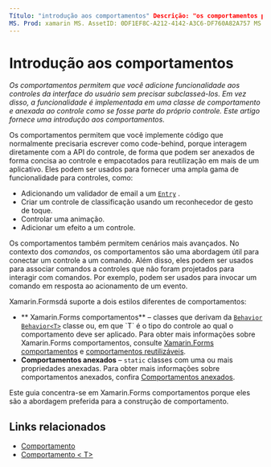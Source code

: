```yaml
---
Título: "introdução aos comportamentos" Descrição: "os comportamentos permitem que você adicione funcionalidade aos controles da interface do usuário sem precisar subclasseá-los. Em vez disso, a funcionalidade é implementada em uma classe de comportamento e anexada ao controle como se fizesse parte do próprio controle. Este artigo fornece uma introdução aos comportamentos. "
MS. Prod: xamarin MS. AssetID: 0DF1EF8C-A212-4142-A3C6-DF760A82A757 MS. Technology: xamarin-Forms autor: davidbritch MS. Author: dabritch MS. Date: 04/06/2016 no-loc: [ Xamarin.Forms , Xamarin.Essentials ]
---
```


# <a name="introduction-to-behaviors"></a>Introdução aos comportamentos

_Os comportamentos permitem que você adicione funcionalidade aos controles da interface do usuário sem precisar subclasseá-los. Em vez disso, a funcionalidade é implementada em uma classe de comportamento e anexada ao controle como se fosse parte do próprio controle. Este artigo fornece uma introdução aos comportamentos._

Os comportamentos permitem que você implemente código que normalmente precisaria escrever como code-behind, porque interagem diretamente com a API do controle, de forma que podem ser anexados de forma concisa ao controle e empacotados para reutilização em mais de um aplicativo. Eles podem ser usados para fornecer uma ampla gama de funcionalidade para controles, como:

- Adicionando um validador de email a um [`Entry`](xref:Xamarin.Forms.Entry) .
- Criar um controle de classificação usando um reconhecedor de gesto de toque.
- Controlar uma animação.
- Adicionar um efeito a um controle.

Os comportamentos também permitem cenários mais avançados. No contexto dos *comandos*, os comportamentos são uma abordagem útil para conectar um controle a um comando. Além disso, eles podem ser usados para associar comandos a controles que não foram projetados para interagir com comandos. Por exemplo, podem ser usados para invocar um comando em resposta ao acionamento de um evento.

Xamarin.Formsdá suporte a dois estilos diferentes de comportamentos:

- ** Xamarin.Forms comportamentos** – classes que derivam da [`Behavior`](xref:Xamarin.Forms.Behavior) [`Behavior<T>`](xref:Xamarin.Forms.Behavior`1) classe ou, em que `T` é o tipo do controle ao qual o comportamento deve ser aplicado. Para obter mais informações sobre Xamarin.Forms comportamentos, consulte [ Xamarin.Forms comportamentos](~/xamarin-forms/app-fundamentals/behaviors/creating.md) e [comportamentos reutilizáveis](~/xamarin-forms/app-fundamentals/behaviors/reusable/index.md).
- **Comportamentos anexados** – `static` classes com uma ou mais propriedades anexadas. Para obter mais informações sobre comportamentos anexados, confira [Comportamentos anexados](~/xamarin-forms/app-fundamentals/behaviors/attached.md).

Este guia concentra-se em Xamarin.Forms comportamentos porque eles são a abordagem preferida para a construção de comportamento.

## <a name="related-links"></a>Links relacionados

- [Comportamento](xref:Xamarin.Forms.Behavior)
- [Comportamento &lt; T&gt;](xref:Xamarin.Forms.Behavior`1)
